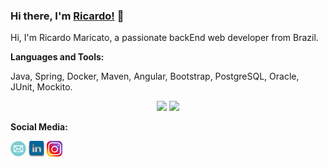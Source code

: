 ### Hi there, I'm [Ricardo!](https://anuraghazra.github.io) 👋

Hi, I'm Ricardo Maricato, a passionate backEnd web developer from Brazil.

**Languages and Tools:**

Java, Spring, Docker, Maven, Angular, Bootstrap, PostgreSQL, Oracle, JUnit, Mockito. 

<p align="center">

  <img height= "170em" src="https://github-readme-stats-eight-theta.vercel.app/api?username=RicardoMaricato&count_private=true&show_icons=true&theme=dark"/>

 <img height= "170em" src="https://github-readme-stats-eight-theta.vercel.app/api/top-langs/?username=RicardoMaricato&layout=compact&theme=dark&bg_color=30,0d0d0d,191919&title_color=fff&text_color=fff&icon_color=79ff97"/>


**Social Media:**

<a href="mailto:ricardo.maricato@hotmail.com"><img src="https://github.com/RicardoMaricato/RicardoMaricato/blob/main/images/email.png" 
alt="email" height="25"/></a>
<a href="https://www.linkedin.com/in/ricardomaricato/">
<img src="https://github.com/RicardoMaricato/RicardoMaricato/blob/main/images/linkedin.png" alt="instagram" height="25"/></a>
<a href="https://www.instagram.com/ricardomaricato/">
<img src="https://github.com/RicardoMaricato/RicardoMaricato/blob/main/images/instagram.png" alt="linkedin" height="25"/></a>
</p>
